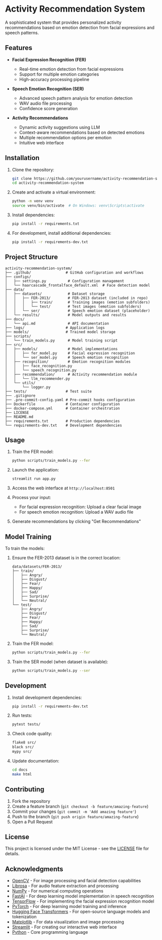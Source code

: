 # Activity Recommendation System

A sophisticated system that provides personalized activity recommendations based on emotion detection from facial expressions and speech patterns.

## Features

- **Facial Expression Recognition (FER)**
  - Real-time emotion detection from facial expressions
  - Support for multiple emotion categories
  - High-accuracy processing pipeline

- **Speech Emotion Recognition (SER)**
  - Advanced speech pattern analysis for emotion detection
  - WAV audio file processing
  - Confidence score generation

- **Activity Recommendations**
  - Dynamic activity suggestions using LLM
  - Context-aware recommendations based on detected emotions
  - Multiple recommendation options per emotion
  - Intuitive web interface

## Installation

1. Clone the repository:
   ```bash
   git clone https://github.com/yourusername/activity-recommendation-system.git
   cd activity-recommendation-system
   ```

2. Create and activate a virtual environment:
   ```bash
   python -m venv venv
   source venv/bin/activate  # On Windows: venv\Scripts\activate
   ```

3. Install dependencies:
   ```bash
   pip install -r requirements.txt
   ```

4. For development, install additional dependencies:
   ```bash
   pip install -r requirements-dev.txt
   ```

## Project Structure

```
activity-recommendation-system/
├── .github/                # GitHub configuration and workflows
├── configs/
│   ├── settings.py          # Configuration management
│   └── haarcascade_frontalface_default.xml  # Face detection model
├── data/
│   ├── datasets/            # Dataset storage
│   │   ├── FER-2013/        # FER-2013 dataset (included in repo)
│   │   │   ├── train/       # Training images (emotion subfolders)
│   │   │   └── test/        # Test images (emotion subfolders)
│   │   └── ser/             # Speech emotion dataset (placeholder)
│   └── results/             # Model outputs and results
├── docs/
│   └── api.md               # API documentation
├── logs/                   # Application logs
├── models/                 # Trained model storage
├── scripts/
│   └── train_models.py      # Model training script
├── src/
│   ├── models/              # Model implementations
│   │   ├── fer_model.py     # Facial expression recognition
│   │   └── ser_model.py     # Speech emotion recognition
│   ├── recognition/         # Emotion recognition modules
│   │   ├── face_recognition.py
│   │   └── speech_recognition.py
│   ├── recommendation/      # Activity recommendation module
│   │   └── llm_recommender.py
│   └── utils/
│       └── logger.py
├── tests/                  # Test suite
├── .gitignore
├── .pre-commit-config.yaml # Pre-commit hooks configuration
├── Dockerfile              # Container configuration
├── docker-compose.yml      # Container orchestration
├── LICENSE
├── README.md
├── requirements.txt        # Production dependencies
└── requirements-dev.txt    # Development dependencies
```

## Usage

1. Train the FER model:
   ```bash
   python scripts/train_models.py --fer
   ```

2. Launch the application:
   ```bash
   streamlit run app.py
   ```

3. Access the web interface at `http://localhost:8501`

4. Process your input:
   - For facial expression recognition: Upload a clear facial image
   - For speech emotion recognition: Upload a WAV audio file

5. Generate recommendations by clicking "Get Recommendations"

## Model Training

To train the models:

1. Ensure the FER-2013 dataset is in the correct location:
   ```
   data/datasets/FER-2013/
   ├── train/
   │   ├── Angry/
   │   ├── Disgust/
   │   ├── Fear/
   │   ├── Happy/
   │   ├── Sad/
   │   ├── Surprise/
   │   └── Neutral/
   └── test/
       ├── Angry/
       ├── Disgust/
       ├── Fear/
       ├── Happy/
       ├── Sad/
       ├── Surprise/
       └── Neutral/
   ```

2. Train the FER model:
   ```bash
   python scripts/train_models.py --fer
   ```

3. Train the SER model (when dataset is available):
   ```bash
   python scripts/train_models.py --ser
   ```

## Development

1. Install development dependencies:
   ```bash
   pip install -r requirements-dev.txt
   ```

2. Run tests:
   ```bash
   pytest tests/
   ```

3. Check code quality:
   ```bash
   flake8 src/
   black src/
   mypy src/
   ```

4. Update documentation:
   ```bash
   cd docs
   make html
   ```

## Contributing

1. Fork the repository
2. Create a feature branch (`git checkout -b feature/amazing-feature`)
3. Commit your changes (`git commit -m 'Add amazing feature'`)
4. Push to the branch (`git push origin feature/amazing-feature`)
5. Open a Pull Request

## License

This project is licensed under the MIT License - see the [LICENSE](LICENSE) file for details.

## Acknowledgments

- [OpenCV](https://opencv.org/) - For image processing and facial detection capabilities
- [Librosa](https://librosa.org/) - For audio feature extraction and processing
- [NumPy](https://numpy.org/) - For numerical computing operations
- [FastAI](https://fast.ai/) - For deep learning model implementation in speech recognition
- [TensorFlow](https://www.tensorflow.org/) - For implementing the facial expression recognition model
- [PyTorch](https://pytorch.org/) - For deep learning model training and inference
- [Hugging Face Transformers](https://huggingface.co/transformers) - For open-source language models and tokenization
- [Matplotlib](https://matplotlib.org/) - For data visualization and image processing
- [Streamlit](https://streamlit.io/) - For creating our interactive web interface
- [Python](https://www.python.org/) - Core programming language